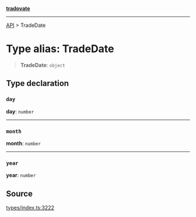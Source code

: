 [**tradovate**](../README.md)

***

[API](../API.md) > TradeDate

# Type alias: TradeDate

> **TradeDate**: `object`

## Type declaration

### `day`

**day**: `number`

***

### `month`

**month**: `number`

***

### `year`

**year**: `number`

## Source

[types/index.ts:3222](https://github.com/cgilly2fast/tradovate-typescript/blob/b1caea5/src/types/index.ts#L3222)

